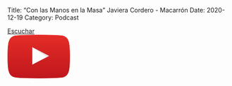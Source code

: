 Title: “Con las Manos en la Masa” Javiera Cordero - Macarrón
Date: 2020-12-19
Category: Podcast

<a href="https://s.danilorca.com/2020-12-19.mp3" type="audio/mpeg">
Escuchar<br/>
<img style="height:100px;" src="images/play.png">
</a>
